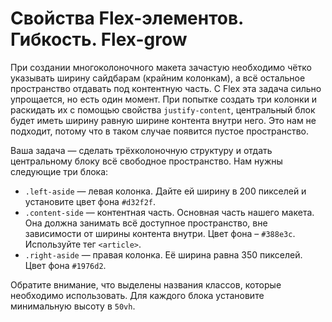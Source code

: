 # Свойства Flex-элементов. Гибкость. Flex-grow

При создании многоколоночного макета зачастую необходимо чётко указывать ширину сайдбарам (крайним колонкам), а всё остальное пространство отдавать под контентную часть. С Flex эта задача сильно упрощается, но есть один момент. При попытке создать три колонки и раскидать их с помощью свойства `justify-content`, центральный блок будет иметь ширину равную ширине контента внутри него. Это нам не подходит, потому что в таком случае появится пустое пространство.

Ваша задача — сделать трёхколоночную структуру и отдать центральному блоку всё свободное пространство. Нам нужны следующие три блока:

- `.left-aside` ­— левая колонка. Дайте ей ширину в 200 пикселей и установите цвет фона `#d32f2f`.
- `.content-side` — контентная часть. Основная часть нашего макета. Она должна занимать всё доступное пространство, вне зависимости от ширины контента внутри. Цвет фона – `#388e3c`. Используйте тег `<article>`.
- `.right-aside` — правая колонка. Её ширина равна 350 пикселей. Цвет фона `#1976d2`.

Обратите внимание, что выделены названия классов, которые необходимо использовать. Для каждого блока установите минимальную высоту в `50vh`.
